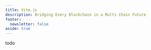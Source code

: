 ```yaml
---
title: Vite.js
description: Bridging Every Blockchain in a Multi-Chain Future
footer:
  newsletter: false
aside: true
---
```


todo